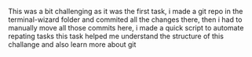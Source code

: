 This was a bit challenging as it was the first task, i made a git repo in the terminal-wizard folder and commited all the changes there, then i had to manually move all those commits here, i made a quick script to automate repating tasks this task helped me understand the structure of this challange and also learn more about git
